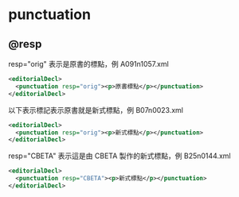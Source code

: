 # punctuation

## @resp

resp="orig" 表示是原書的標點，例 A091n1057.xml

```xml
<editorialDecl>
  <punctuation resp="orig"><p>原書標點</p></punctuation>
</editorialDecl>
```

以下表示標記表示原書就是新式標點，例 B07n0023.xml

```xml
<editorialDecl>
  <punctuation resp="orig"><p>新式標點</p></punctuation>
</editorialDecl>
```

resp="CBETA" 表示這是由 CBETA 製作的新式標點，例 B25n0144.xml

```xml
<editorialDecl>
  <punctuation resp="CBETA"><p>新式標點</p></punctuation>
</editorialDecl>
```
